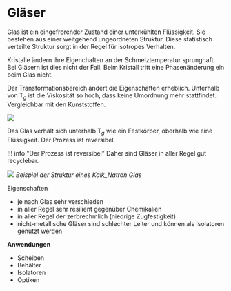 # Gläser

Glas ist ein eingefrorender Zustand einer unterkühlten Flüssigkeit. Sie bestehen aus einer weitgehend ungeordneten Struktur. Diese statistisch verteilte Struktur sorgt in der Regel für isotropes Verhalten.

Kristalle ändern ihre Eigenchaften an der Schmelztemperatur sprunghaft. Bei Gläsern ist dies nicht der Fall. Beim Kristall tritt eine Phasenänderung ein beim Glas nicht.

Der Transformationsbereich ändert die Eigenschaften erheblich. Unterhalb von $\text{T}_g$ ist die Viskosität so hoch, dass keine Umordnung mehr stattfindet. Vergleichbar mit den Kunststoffen.

![](../../Figures/Eigenschaften-Temperaturkurve-Glas.svg)


Das Glas verhält sich unterhalb $\text{T}_g$ wie ein Festkörper, oberhalb wie eine Flüssigkeit. Der Prozess ist reversibel.

!!! info "Der Prozess ist reversibel"
    Daher sind Gläser in aller Regel gut recyclebar.

![](https://upload.wikimedia.org/wikipedia/commons/6/62/Kalk-Natron-Glas_2D.svg)
_Beispiel der Struktur eines Kalk_Natron Glas_


Eigenschaften
- je nach Glas sehr verschieden
- in aller Regel sehr resilient gegenüber Chemikalien
- in aller Regel der zerbrechmlich (niedrige Zugfestigkeit)
- nicht-metallische Gläser sind schlechter Leiter und können als Isolatoren genutzt werden

**Anwendungen**
- Scheiben
- Behälter
- Isolatoren
- Optiken



